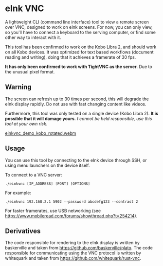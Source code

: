 # eInk VNC

A lightweight CLI (command line interface) tool to view a remote screen over VNC, designed to work on eInk screens.
For now, you can only view, so you'll have to connect a keyboard to the serving computer, or find some other way to interact with it.

This tool has been confirmed to work on the Kobo Libra 2, and should work on all Kobo devices.
It was optimized for text based workflows (document reading and writing), doing that it achieves a framerate of 30 fps.

**It has only been confirmed to work with TightVNC as the server.**
Due to the unusual pixel format.

## Warning

The screen can refresh up to 30 times per second, this will degrade the eInk display rapidly.
Do not use with fast changing content like videos.

Furthermore, this tool was only tested on a single device (Kobo Libra 2).
**It is possible that it will damage yours.**
*I cannot be held responsible, use this tool at your own risk.*

[einkvnc_demo_kobo_rotated.webm](https://user-images.githubusercontent.com/4356678/184497681-683af36b-e226-47fc-8993-34a5b356edba.webm)

## Usage

You can use this tool by connecting to the eInk device through SSH, or using menu launchers on the device itself.

To connect to a VNC server:

``` shell
./einkvnc [IP_ADDRESS] [PORT] [OPTIONS]
```

For example:

``` shell
./einkvnc 192.168.2.1 5902 --password abcdefg123 --contrast 2 
```

For faster framerates, use USB networking (see https://www.mobileread.com/forums/showthread.php?t=254214).

## Derivatives

The code responsible for rendering to the eInk display is written by baskerville and taken from https://github.com/baskerville/plato.
The code responsible for communicating using the VNC protocol is written by whitequark and taken from https://github.com/whitequark/rust-vnc.

